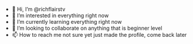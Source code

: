 - 👋 Hi, I’m @richflairstv
- 👀 I’m interested in everything right now
- 🌱 I’m currently learning everything right now
- 💞️ I’m looking to collaborate on anything that is beginner level
- 📫 How to reach me not sure yet just made the profile, come back later

<!---
richflairstv/richflairstv is a ✨ special ✨ repository because its `README.md` (this file) appears on your GitHub profile.
You can click the Preview link to take a look at your changes.
--->
